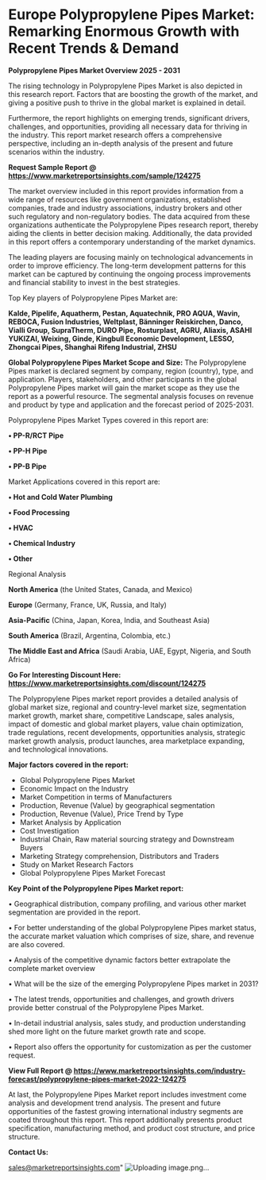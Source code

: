 # Europe Polypropylene Pipes Market: Remarking Enormous Growth with Recent Trends & Demand

<Strong> Polypropylene Pipes Market Overview 2025 - 2031</strong>

The rising technology in Polypropylene Pipes Market is also depicted in this research report. Factors that are boosting the growth of the market, and giving a positive push to thrive in the global market is explained in detail.

Furthermore, the report highlights on emerging trends, significant drivers, challenges, and opportunities, providing all necessary data for thriving in the industry. This report market research offers a comprehensive perspective, including an in-depth analysis of the present and future scenarios within the industry.

<strong>Request Sample Report @ <a href=https://www.marketreportsinsights.com/sample/124275>https://www.marketreportsinsights.com/sample/124275</a></strong>

The market overview included in this report provides information from a wide range of resources like government organizations, established companies, trade and industry associations, industry brokers and other such regulatory and non-regulatory bodies. The data acquired from these organizations authenticate the Polypropylene Pipes research report, thereby aiding the clients in better decision making. Additionally, the data provided in this report offers a contemporary understanding of the market dynamics.

The leading players are focusing mainly on technological advancements in order to improve efficiency. The long-term development patterns for this market can be captured by continuing the ongoing process improvements and financial stability to invest in the best strategies.

Top Key players of Polypropylene Pipes Market are:

<strong>Kalde, Pipelife, Aquatherm, Pestan, Aquatechnik, PRO AQUA, Wavin, REBOCA, Fusion Industries, Weltplast, Bänninger Reiskirchen, Danco, Vialli Group, SupraTherm, DURO Pipe, Rosturplast, AGRU, Aliaxis, ASAHI YUKIZAI, Weixing, Ginde, Kingbull Economic Development, LESSO, Zhongcai Pipes, Shanghai Rifeng Industrial, ZHSU</strong>

<strong><b>Global Polypropylene Pipes Market Scope and Size:</b></strong>
The Polypropylene Pipes market is declared segment by company, region (country), type, and application. Players, stakeholders, and other participants in the global Polypropylene Pipes market will gain the market scope as they use the report as a powerful resource. The segmental analysis focuses on revenue and product by type and application and the forecast period of 2025-2031.

Polypropylene Pipes Market Types covered in this report are:

<strong>• PP-R/RCT Pipe

• PP-H Pipe

• PP-B Pipe</strong>

Market Applications covered in this report are:

<strong>• Hot and Cold Water Plumbing

• Food Processing

• HVAC

• Chemical Industry

• Other</strong> 

Regional Analysis

<strong>North America</strong> (the United States, Canada, and Mexico)

<strong>Europe</strong> (Germany, France, UK, Russia, and Italy)

<strong>Asia-Pacific</strong> (China, Japan, Korea, India, and Southeast Asia)

<strong>South America</strong> (Brazil, Argentina, Colombia, etc.)

<strong>The Middle East and Africa</strong> (Saudi Arabia, UAE, Egypt, Nigeria, and South Africa)

<strong>Go For Interesting Discount Here: <a href=https://www.marketreportsinsights.com/discount/124275>https://www.marketreportsinsights.com/discount/124275</a></strong>

The Polypropylene Pipes market report provides a detailed analysis of global market size, regional and country-level market size, segmentation market growth, market share, competitive Landscape, sales analysis, impact of domestic and global market players, value chain optimization, trade regulations, recent developments, opportunities analysis, strategic market growth analysis, product launches, area marketplace expanding, and technological innovations.

<strong><b>Major factors covered in the report:</b></strong>
<ul>
  <li>Global Polypropylene Pipes Market </li>
  <li>Economic Impact on the Industry</li>
  <li>Market Competition in terms of Manufacturers</li>
  <li>Production, Revenue (Value) by geographical segmentation</li>
  <li>Production, Revenue (Value), Price Trend by Type</li>
  <li>Market Analysis by Application</li>
  <li>Cost Investigation</li>
  <li>Industrial Chain, Raw material sourcing strategy and Downstream Buyers</li>
  <li>Marketing Strategy comprehension, Distributors and Traders</li>
  <li>Study on Market Research Factors</li>
  <li>Global Polypropylene Pipes Market Forecast</li>
</ul>

<strong><b>Key Point of the Polypropylene Pipes Market report:</b></strong>

• Geographical distribution, company profiling, and various other market segmentation are provided in the report.

• For better understanding of the global Polypropylene Pipes market status, the accurate market valuation which comprises of size, share, and revenue are also covered.

• Analysis of the competitive dynamic factors better extrapolate the complete market overview

• What will be the size of the emerging Polypropylene Pipes market in 2031?

• The latest trends, opportunities and challenges, and growth drivers provide better construal of the Polypropylene Pipes Market.

• In-detail industrial analysis, sales study, and production understanding shed more light on the future market growth rate and scope.

• Report also offers the opportunity for customization as per the customer request.

<strong><b>View Full Report @ <a href=https://www.marketreportsinsights.com/industry-forecast/polypropylene-pipes-market-2022-124275>https://www.marketreportsinsights.com/industry-forecast/polypropylene-pipes-market-2022-124275</a></b></strong>


At last, the Polypropylene Pipes Market report includes investment come analysis and development trend analysis. The present and future opportunities of the fastest growing international industry segments are coated throughout this report. This report additionally presents product specification, manufacturing method, and product cost structure, and price structure.

<strong>Contact Us:</strong>

sales@marketreportsinsights.com"
![Uploading image.png…]()
